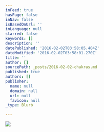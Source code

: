 ```yaml
---
inFeed: true
hasPage: false
inNav: false
isBasedOnUrl: ''
inLanguage: null
starred: false
keywords: []
description: ''
datePublished: '2016-02-02T03:58:05.404Z'
dateModified: '2016-02-02T03:58:01.270Z'
title: ''
author: []
sourcePath: _posts/2016-02-02-chakras.md
published: true
authors: []
publisher:
  name: null
  domain: null
  url: null
  favicon: null
_type: Blurb

---
```

![](https://the-grid-user-content.s3-us-west-2.amazonaws.com/f5938588-13b4-4377-9093-28f277ae107b.jpg)